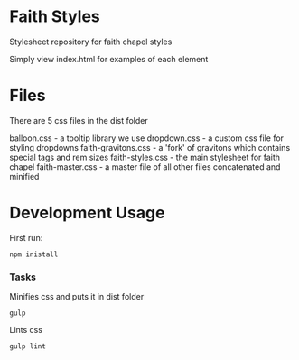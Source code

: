 # Faith Styles
Stylesheet repository for faith chapel styles

Simply view index.html for examples of each element

# Files

There are 5 css files in the dist folder

balloon.css - a tooltip library we use
dropdown.css - a custom css file for styling dropdowns
faith-gravitons.css - a 'fork' of gravitons which contains special tags and rem sizes
faith-styles.css - the main stylesheet for faith chapel
faith-master.css - a master file of all other files concatenated and minified

# Development Usage

First run:
```
npm inistall
```

### Tasks
Minifies css and puts it in dist folder
```
gulp
```

Lints css
```
gulp lint
```
